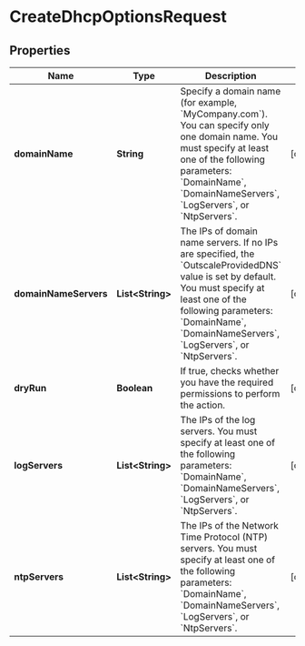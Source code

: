 

# CreateDhcpOptionsRequest


## Properties

| Name | Type | Description | Notes |
|------------ | ------------- | ------------- | -------------|
|**domainName** | **String** | Specify a domain name (for example, &#x60;MyCompany.com&#x60;). You can specify only one domain name. You must specify at least one of the following parameters: &#x60;DomainName&#x60;, &#x60;DomainNameServers&#x60;, &#x60;LogServers&#x60;, or &#x60;NtpServers&#x60;. |  [optional] |
|**domainNameServers** | **List&lt;String&gt;** | The IPs of domain name servers. If no IPs are specified, the &#x60;OutscaleProvidedDNS&#x60; value is set by default. You must specify at least one of the following parameters: &#x60;DomainName&#x60;, &#x60;DomainNameServers&#x60;, &#x60;LogServers&#x60;, or &#x60;NtpServers&#x60;. |  [optional] |
|**dryRun** | **Boolean** | If true, checks whether you have the required permissions to perform the action. |  [optional] |
|**logServers** | **List&lt;String&gt;** | The IPs of the log servers. You must specify at least one of the following parameters: &#x60;DomainName&#x60;, &#x60;DomainNameServers&#x60;, &#x60;LogServers&#x60;, or &#x60;NtpServers&#x60;. |  [optional] |
|**ntpServers** | **List&lt;String&gt;** | The IPs of the Network Time Protocol (NTP) servers. You must specify at least one of the following parameters: &#x60;DomainName&#x60;, &#x60;DomainNameServers&#x60;, &#x60;LogServers&#x60;, or &#x60;NtpServers&#x60;. |  [optional] |



